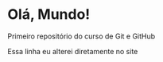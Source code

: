 # Olá, Mundo!
 Primeiro repositório do curso de Git e GitHub

Essa linha eu alterei diretamente no site

